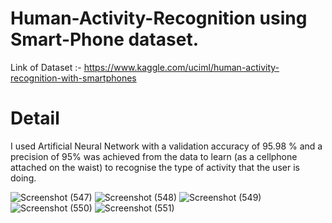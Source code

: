 # Human-Activity-Recognition using Smart-Phone dataset.

Link of Dataset :- https://www.kaggle.com/uciml/human-activity-recognition-with-smartphones

# Detail
I used Artificial Neural Network with a validation accuracy of 95.98 % and a precision of 95% was achieved from the data to learn (as a cellphone attached on the waist) to recognise the type of activity that the user is doing.


![Screenshot (547)](https://user-images.githubusercontent.com/56173595/89116032-c3a42780-d4ac-11ea-9ac8-003f941bcf30.png)
![Screenshot (548)](https://user-images.githubusercontent.com/56173595/89116027-c0a93700-d4ac-11ea-9f4e-1fb3f23b4e81.png)
![Screenshot (549)](https://user-images.githubusercontent.com/56173595/89116028-c272fa80-d4ac-11ea-96cf-3053b081d2e5.png)
![Screenshot (550)](https://user-images.githubusercontent.com/56173595/89116030-c272fa80-d4ac-11ea-959e-978a635da5ee.png)
![Screenshot (551)](https://user-images.githubusercontent.com/56173595/89116031-c30b9100-d4ac-11ea-95b3-bfa71df462e6.png)

